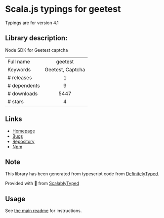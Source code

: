 
# Scala.js typings for geetest

Typings are for version 4.1

## Library description:
Node SDK for Geetest captcha

|                    |                 |
| ------------------ | :-------------: |
| Full name          | geetest |
| Keywords           | Geetest, Captcha |
| # releases         | 1 |
| # dependents       | 9 |
| # downloads        | 5447 |
| # stars            | 4 |

## Links
- [Homepage](https://github.com/GeeTeam/gt-node-sdk#readme)
- [Bugs](https://github.com/GeeTeam/gt-node-sdk/issues)
- [Repository](https://github.com/GeeTeam/gt-node-sdk)
- [Npm](https://www.npmjs.com/package/geetest)
    


## Note
This library has been generated from typescript code from [DefinitelyTyped](https://definitelytyped.org).

Provided with :purple_heart: from [ScalablyTyped](https://github.com/oyvindberg/ScalablyTyped)

## Usage
See [the main readme](../../readme.md) for instructions.


